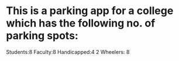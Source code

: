 # This is a parking app for a college which has the following no. of parking spots:
Students:8
Faculty:8
Handicapped:4
2 Wheelers: 8
